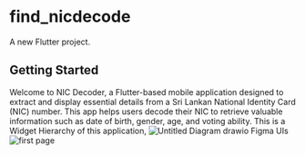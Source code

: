 # find_nicdecode

A new Flutter project.

## Getting Started

Welcome to NIC Decoder, a Flutter-based mobile application designed to extract and display essential details from a Sri Lankan National Identity Card (NIC) number. This app helps users decode their NIC to retrieve valuable information such as date of birth, gender, age, and voting ability.
This is a  Widget Hierarchy  of this application,
![Untitled Diagram drawio](https://github.com/user-attachments/assets/ab48440a-9d38-4242-945b-ac59c8e74151)
Figma UIs
![first page](https://github.com/user-attachments/assets/0414b84f-b634-4cd8-ae3b-958ddd75d08d)

